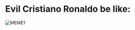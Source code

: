 # Evil Cristiano Ronaldo be like:

![MEME1](https://pbs.twimg.com/media/FCL7mGrUYAcotC3?format=jpg&name=900x900)
